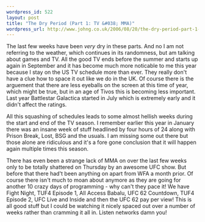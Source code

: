 ```yaml
--- 
wordpress_id: 522
layout: post
title: "The Dry Period (Part 1: TV &#038; MMA)"
wordpress_url: http://www.johng.co.uk/2006/08/20/the-dry-period-part-1-tv-mma/
---
```

The last few weeks have been <em>very</em> dry in these parts. And no I am not referring to the weather, which continues in its randomness, but am talking about games and TV. All the good TV ends before the summer and starts up again in September and it has become much more noticable to me this year because I stay on the US TV schedule more than ever. They really don't have a clue how to space it out like we do in the UK. Of course there is the arguement that there are less eyeballs on the screen at this time of year, which might be true, but in an age of Tivos this is becoming less important. Last year Battlestar Galactica started in July which is extremely early and it didn't affect the ratings.

All this squashing of schedules leads to some almost hellish weeks during the start and end of the TV season. I remember earlier this year in January there was an insane week of stuff headlined by four hours of 24 along with Prison Break, Lost, BSG and the usuals. I am missing some out there but those alone are ridiculous and it's a fore gone conclusion that it will happen again multiple times this season.

There has even been a strange lack of MMA on over the last few weeks only to be totally shattered on Thursday by an awesome UFC show. But before that there had't been anything on apart from WFA a month prior. Of course there isn't much to moan about anymore as they are going for another 10 crazy days of programming - why can't they pace it! We have Fight Night, TUF4 Episode 1, All Access Babalu, UFC 62 Countdown, TUF4 Episode 2, UFC Live and Inside and then the UFC 62 pay per view!
This is all good stuff but I could be watching it nicely spaced out over a number of weeks rather than cramming it all in. Listen networks damn you!
